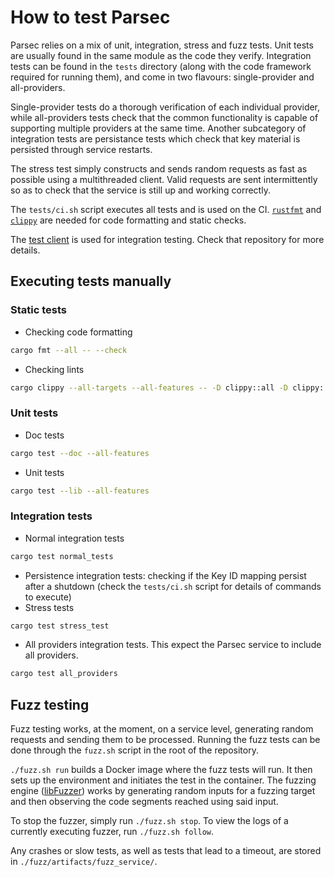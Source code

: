 <!--
  -- Copyright (c) 2020, Arm Limited, All Rights Reserved
  -- SPDX-License-Identifier: Apache-2.0
  --
  -- Licensed under the Apache License, Version 2.0 (the "License"); you may
  -- not use this file except in compliance with the License.
  -- You may obtain a copy of the License at
  --
  -- http://www.apache.org/licenses/LICENSE-2.0
  --
  -- Unless required by applicable law or agreed to in writing, software
  -- distributed under the License is distributed on an "AS IS" BASIS, WITHOUT
  -- WARRANTIES OR CONDITIONS OF ANY KIND, either express or implied.
  -- See the License for the specific language governing permissions and
  -- limitations under the License.
--->

# How to test Parsec

Parsec relies on a mix of unit, integration, stress and fuzz tests. Unit tests are usually found in the same module as the code they verify. Integration tests can be found in the `tests` directory (along with the code framework required for running them), and come in two flavours: single-provider and all-providers.

Single-provider tests do a thorough verification of each individual provider, while all-providers tests check that the common functionality is capable of supporting multiple providers at the same time. Another subcategory of integration tests are persistance tests which check that key material is persisted through service restarts.

The stress test simply constructs and sends random requests as fast as possible using a multithreaded client. Valid requests are sent intermittently so as to check that the service is still up and working correctly.

The `tests/ci.sh` script executes all tests and is used on the CI. [`rustfmt`](https://github.com/rust-lang/rustfmt)
and [`clippy`](https://github.com/rust-lang/rust-clippy) are needed for code formatting and static checks.

The [test client](https://github.com/parallaxsecond/parsec-client-test) is used for integration
testing. Check that repository for more details.

## Executing tests manually

### Static tests

* Checking code formatting
```bash
cargo fmt --all -- --check
```
* Checking lints
```bash
cargo clippy --all-targets --all-features -- -D clippy::all -D clippy::cargo
```

### Unit tests

* Doc tests
```bash
cargo test --doc --all-features
```
* Unit tests
```bash
cargo test --lib --all-features
```

### Integration tests

* Normal integration tests
```bash
cargo test normal_tests
```
* Persistence integration tests: checking if the Key ID mapping persist after a
shutdown (check the `tests/ci.sh` script for details of commands to execute)
* Stress tests
```bash
cargo test stress_test
```
* All providers integration tests. This expect the Parsec service to include
all providers.
```bash
cargo test all_providers
```

## Fuzz testing

Fuzz testing works, at the moment, on a service level, generating random requests and sending them to be processed. Running the fuzz tests can be done through the `fuzz.sh` script in the root of the repository. 

`./fuzz.sh run` builds a Docker image where the fuzz tests will run. It then sets up the environment and initiates the test in the container. The fuzzing engine ([libFuzzer](http://llvm.org/docs/LibFuzzer.html)) works by generating random inputs for a fuzzing target and then observing the code segments reached using said input.

To stop the fuzzer, simply run `./fuzz.sh stop`. To view the logs of a currently executing fuzzer, run `./fuzz.sh follow`.

Any crashes or slow tests, as well as tests that lead to a timeout, are stored in `./fuzz/artifacts/fuzz_service/`.
